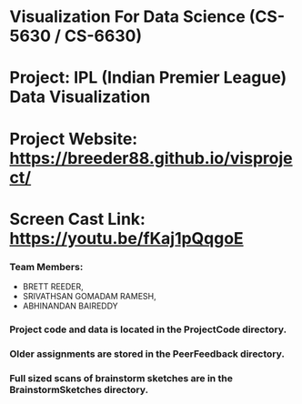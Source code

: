 # Visualization For Data Science (CS-5630 / CS-6630)

# Project: IPL (Indian Premier League) Data Visualization

# Project Website: https://breeder88.github.io/visproject/

# Screen Cast Link: https://youtu.be/fKaj1pQqgoE
### Team Members: 
  - BRETT REEDER, 
  - SRIVATHSAN GOMADAM RAMESH, 
  - ABHINANDAN BAIREDDY

### Project code and data is located in the ProjectCode directory.
### Older assignments are stored in the PeerFeedback directory.
### Full sized scans of brainstorm sketches are in the BrainstormSketches directory.
